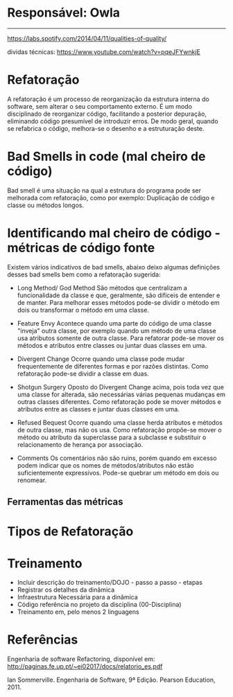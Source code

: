 # **Responsável: Owla**

***

https://labs.spotify.com/2014/04/11/qualities-of-quality/

dividas técnicas:
https://www.youtube.com/watch?v=pqeJFYwnkjE

# Refatoração
A refatoração é um processo de reorganização da estrutura interna do software, sem alterar o seu comportamento externo. É um modo disciplinado de reorganizar código, facilitando a posterior depuração, eliminando código presumível de introduzir erros. De modo geral, quando se refabrica o código, melhora-se o desenho e a estruturação deste.
# Bad Smells in code (mal cheiro de código)
Bad smell é uma situação na qual a estrutura do programa pode ser melhorada com refatoração, como por exemplo: Duplicação de código e classe ou métodos longos.
# Identificando mal cheiro de código - métricas de código fonte
Existem vários indicativos de bad smells, abaixo deixo algumas definições desses bad smells bem como a refatoração sugerida:

* Long Method/ God Method
São métodos que centralizam a funcionalidade da classe e que, geralmente, são difíceis de entender e de manter.
Para melhorar esses métodos pode-se dividir o método em dois ou transformar o método em uma classe.

* Feature Envy
Acontece quando uma parte do código de uma classe "inveja" outra classe, por exemplo quando um método de uma classe usa atributos somente de outra classe.
Para refatorar pode-se mover os métodos e atributos entre classes ou juntar duas classes em uma.

* Divergent Change
Ocorre quando uma classe pode mudar frequentemente de diferentes formas e por razões distintas.
Como refatoração pode-se dividir a classe em duas.

* Shotgun Surgery
Oposto do Divergent Change acima, pois toda vez que uma classe for alterada, são necessárias várias pequenas mudanças em outras classes diferentes.
Como refatoração pode se mover métodos e atributos entre as classes e juntar duas classes em uma.

* Refused Bequest
Ocorre quando uma classe herda atributos e métodos de outra classe, mas não os usa.
Como refatoração propõe-se mover o método ou atributo da superclasse para a subclasse e substituir o relacionamento de herança por associação.

* Comments
Os comentários não são ruins, porém quando em excesso podem indicar que os nomes de métodos/atributos não estão suficientemente expressivos.
Pode-se quebrar um método em dois ou renomear.
## Ferramentas das métricas

# Tipos de Refatoração

# Treinamento

- Incluir descrição do treinamento/DOJO - passo a passo - etapas
- Registrar os detalhes da dinâmica
- Infraestrutura Necessária para a dinâmica
- Código referência no projeto da disciplina (00-Disciplina)
- Treinamento em, pelo menos 2 linguagens

# Referências

Engenharia de software Refactoring, disponível em: http://paginas.fe.up.pt/~ei02017/docs/relatorio_es.pdf

Ian Sommerville. Engenharia de Software, 9ª Edição. Pearson Education, 2011.